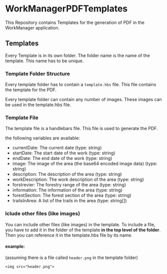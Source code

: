 # WorkManagerPDFTemplates

This Repository contains Templates for the generation of PDF in the WorkManager application.

## Templates

Every Template is in its own folder. The folder name is the name of the template. This name has to be unique.

### Template Folder Structure

Every template folder has to contain a `template.hbs` file. This file contains the template for the PDF.

Every template folder can contain any number of images. These images can be used in the template.hbs file.

### Template File

The template file is a handlebars file.
This file is used to generate the PDF.

the following variables are available:
- currentDate: The current date (type: string)
- startDate: The start date of the work (type: string)
- endDate: The end date of the work (type: string)
- image: The image of the area (the base64 encoded image data) (type: string)
- description: The description of the area (type: string)
- workDescription: The work description of the area (type: string)
- forstrevier: The forestry range of the area (type: string)
- information: The information of the area (type: string)
- forestSection: The forest section of the area (type: string)
- trailsInArea: A list of the trails in the area (type: string[])

### Iclude other files (like images)

You can include other files (like images) in the template.
To include a file, you have to add it in the folder of the template **in the top level of the folder**.
Then you can reference it in the template.hbs file by its name.

#### example:

(assuming there is a file called `header.png` in the template folder)

```
<img src="header.png">
```